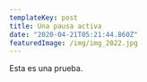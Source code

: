 ```yaml
---
templateKey: post
title: Una pausa activa
date: "2020-04-21T05:21:44.860Z"
featuredImage: /img/img_2022.jpg
---
```

Esta es una prueba.